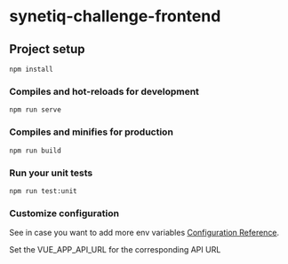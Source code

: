 # synetiq-challenge-frontend

## Project setup
```
npm install
```

### Compiles and hot-reloads for development
```
npm run serve
```

### Compiles and minifies for production
```
npm run build
```
### Run your unit tests
```
npm run test:unit
```

### Customize configuration
See in case you want to add more env variables [Configuration Reference](https://cli.vuejs.org/guide/mode-and-env.html).

Set the VUE_APP_API_URL for the corresponding API URL

